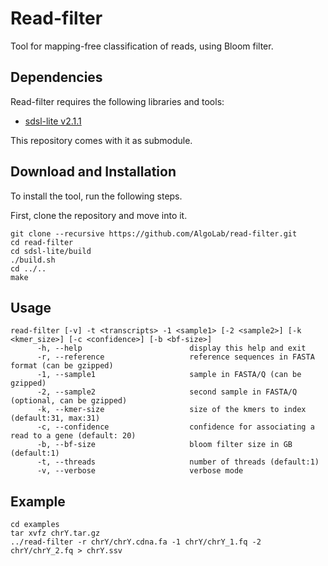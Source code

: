 # Read-filter
Tool for mapping-free classification of reads, using Bloom filter.

## Dependencies
Read-filter requires the following libraries and tools:
- [sdsl-lite v2.1.1](https://github.com/simongog/sdsl-lite/tree/v2.1.1)

This repository comes with it as submodule.

## Download and Installation
To install the tool, run the following steps.

First, clone the repository and move into it.
```shell
git clone --recursive https://github.com/AlgoLab/read-filter.git
cd read-filter
cd sdsl-lite/build
./build.sh
cd ../..
make
```

## Usage
```
read-filter [-v] -t <transcripts> -1 <sample1> [-2 <sample2>] [-k <kmer_size>] [-c <confidence>] [-b <bf-size>]
      -h, --help                        display this help and exit
      -r, --reference                   reference sequences in FASTA format (can be gzipped)
      -1, --sample1                     sample in FASTA/Q (can be gzipped)
      -2, --sample2                     second sample in FASTA/Q (optional, can be gzipped)
      -k, --kmer-size                   size of the kmers to index (default:31, max:31)
      -c, --confidence                  confidence for associating a read to a gene (default: 20)
      -b, --bf-size                     bloom filter size in GB (default:1)
      -t, --threads                     number of threads (default:1)
      -v, --verbose                     verbose mode
```

## Example
```
cd examples
tar xvfz chrY.tar.gz
../read-filter -r chrY/chrY.cdna.fa -1 chrY/chrY_1.fq -2 chrY/chrY_2.fq > chrY.ssv
```
